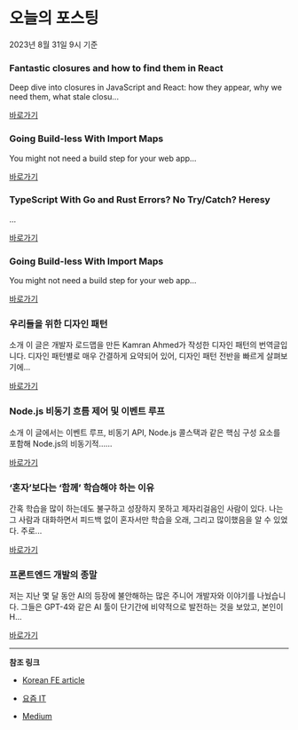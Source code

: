 # 오늘의 포스팅 
2023년 8월 31일 9시 기준 

### Fantastic closures and how to find them in React 

 Deep dive into closures in JavaScript and React: how they appear, why we need them, what stale closu... 

 [바로가기](https://medium.com/@adevnadia/fantastic-closures-and-how-to-find-them-in-react-d81f000919d2?responsesOpen=true&sortBy=REVERSE_CHRON&source=topic_portal_recommended_stories---------0-107----------react----------37cfa423_b59c_4e49_9872_74ad198122de-------) 

### Going Build-less With Import Maps 

 You might not need a build step for your web app... 

 [바로가기](https://medium.com/itnext/going-build-less-with-import-maps-f71842aa20cb?responsesOpen=true&sortBy=REVERSE_CHRON&source=topic_portal_recommended_stories---------0-84----------javascript----------59b43415_c706_4ee3_989e_6d557d0a9ea9-------) 

### TypeScript With Go and Rust Errors? No Try/Catch? Heresy 

 ... 

 [바로가기](https://medium.com/better-programming/typescript-with-go-rust-errors-no-try-catch-heresy-da0e43ce5f78?responsesOpen=true&sortBy=REVERSE_CHRON&source=topic_portal_recommended_stories---------0-107----------typescript----------920ef11b_0989_4339_ab97_6a9df090d718-------) 

### Going Build-less With Import Maps 

 You might not need a build step for your web app... 

 [바로가기](https://medium.com/itnext/going-build-less-with-import-maps-f71842aa20cb?responsesOpen=true&sortBy=REVERSE_CHRON&source=topic_portal_recommended_stories---------0-84----------frontend----------9e97d6e1_840b_4861_bf2e_507d234f00a5-------) 

###  우리들을 위한 디자인 패턴 

 소개 이 글은 개발자 로드맵을 만든 Kamran Ahmed가 작성한 디자인 패턴의 번역글입니다. 디자인 패턴별로 매우 간결하게 요약되어 있어, 디자인 패턴 전반을 빠르게 살펴보기에... 

 [바로가기](https://kofearticle.substack.com/p/korean-fe-article-cf7) 

###  Node.js 비동기 흐름 제어 및 이벤트 루프 

 소개 이 글에서는 이벤트 루프, 비동기 API, Node.js 콜스택과 같은 핵심 구성 요소를 포함해 Node.js의 비동기적…... 

 [바로가기](https://kofearticle.substack.com/p/korean-fe-article-nodejs) 

### ‘혼자’보다는 ‘함께’ 학습해야 하는 이유 

 간혹 학습을 많이 하는데도 불구하고 성장하지 못하고 제자리걸음인 사람이 있다. 나는 그 사람과 대화하면서 피드백 없이 혼자서만 학습을 오래, 그리고 많이했음을 알 수 있었다. 주로... 

 [바로가기](https://yozm.wishket.com/magazine/detail/2204/) 

### 프론트엔드 개발의 종말 

 저는 지난 몇 달 동안 AI의 등장에 불안해하는 많은 주니어 개발자와 이야기를 나눴습니다. 그들은 GPT-4와 같은 AI 툴이 단기간에 비약적으로 발전하는 것을 보았고, 본인이 H... 

 [바로가기](https://yozm.wishket.com/magazine/detail/2201/) 

---

**참조 링크**

- [Korean FE article](https://kofearticle.substack.com) 

- [요즘 IT](https://yozm.wishket.com/magazine) 

- [Medium](https://medium.com) 

